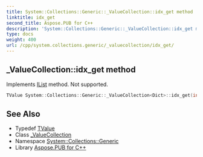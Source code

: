 ```yaml
---
title: System::Collections::Generic::_ValueCollection::idx_get method
linktitle: idx_get
second_title: Aspose.PUB for C++
description: 'System::Collections::Generic::_ValueCollection::idx_get method. Implements IList method. Not supported in C++.'
type: docs
weight: 400
url: /cpp/system.collections.generic/_valuecollection/idx_get/
---
```

## _ValueCollection::idx_get method


Implements [IList](../../ilist/) method. Not supported.

```cpp
TValue System::Collections::Generic::_ValueCollection<Dict>::idx_get(int index) const override
```

## See Also

* Typedef [TValue](../tvalue/)
* Class [_ValueCollection](../)
* Namespace [System::Collections::Generic](../../)
* Library [Aspose.PUB for C++](../../../)
